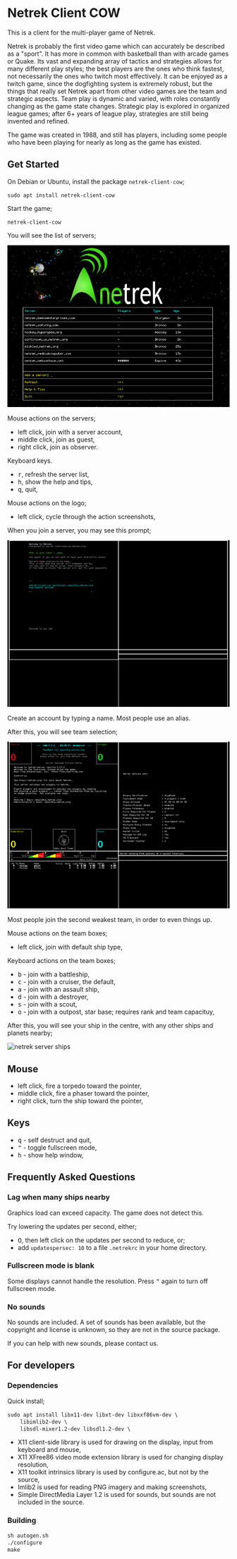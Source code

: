 # Netrek Client COW

This is a client for the multi-player game of Netrek.

Netrek is probably the first video game which can accurately be
described as a "sport".  It has more in common with basketball than
with arcade games or Quake.  Its vast and expanding array of tactics
and strategies allows for many different play styles; the best
players are the ones who think fastest, not necessarily the ones who
twitch most effectively.  It can be enjoyed as a twitch game, since
the dogfighting system is extremely robust, but the things that
really set Netrek apart from other video games are the team and
strategic aspects.  Team play is dynamic and varied, with roles
constantly changing as the game state changes.  Strategic play is
explored in organized league games; after 6+ years of league play,
strategies are still being invented and refined.

The game was created in 1988, and still has players, including some
people who have been playing for nearly as long as the game has
existed.

## Get Started

On Debian or Ubuntu, install the package `netrek-client-cow`;

```
sudo apt install netrek-client-cow
```

Start the game;

```
netrek-client-cow
```

You will see the list of servers;

![](01-netrek-server-list.png "netrek server list")

Mouse actions on the servers;

* left click, join with a server account,
* middle click, join as guest,
* right click, join as observer.

Keyboard keys.

* <kbd>r</kbd>, refresh the server list,
* <kbd>h</kbd>, show the help and tips,
* <kbd>q</kbd>, quit,

Mouse actions on the logo;

* left click, cycle through the action screenshots,

When you join a server, you may see this prompt;

![](02-continuum.png "netrek server login")

Create an account by typing a name.  Most people use an alias.

After this, you will see team selection;

![](03-teams.png "netrek server teams")

Most people join the second weakest team, in order to even things up.

Mouse actions on the team boxes;

* left click, join with default ship type,

Keyboard actions on the team boxes;

* <kbd>b</kbd> - join with a battleship,
* <kbd>c</kbd> - join with a cruiser, the default,
* <kbd>a</kbd> - join with an assault ship,
* <kbd>d</kbd> - join with a destroyer,
* <kbd>s</kbd> - join with a scout,
* <kbd>o</kbd> - join with a outpost, star base; requires rank and team capacituy,

After this, you will see your ship in the centre, with any other ships and planets nearby;

![](04-ships.png "netrek server ships")

## Mouse

* left click, fire a torpedo toward the pointer,
* middle click, fire a phaser toward the pointer,
* right click, turn the ship toward the pointer,

## Keys

* <kbd>q</kbd> - self destruct and quit,
* <kbd>"</kbd> - toggle fullscreen mode,
* <kbd>h</kbd> - show help window,

## Frequently Asked Questions

### Lag when many ships nearby

Graphics load can exceed capacity.  The game does not detect this.

Try lowering the updates per second, either;

* <kbd>O</kbd>, then left click on the updates per second to reduce, or;
* add `updatespersec: 10` to a file `.netrekrc` in your home directory.

### Fullscreen mode is blank

Some displays cannot handle the resolution.  Press <kbd>"</kbd> again to turn off fullscreen mode.

### No sounds

No sounds are included.  A set of sounds has been available, but the copyright and license is unknown, so they are not in the source package.

If you can help with new sounds, please contact us.

## For developers

### Dependencies

Quick install;

```
sudo apt install libx11-dev libxt-dev libxxf86vm-dev \
    libimlib2-dev \
    libsdl-mixer1.2-dev libsdl1.2-dev \
```

* X11 client-side library is used for drawing on the display, input from keyboard and mouse,
* X11 XFree86 video mode extension library is used for changing display resolution,
* X11 toolkit intrinsics library is used by configure.ac, but not by the source,
* Imlib2 is used for reading PNG imagery and making screenshots,
* Simple DirectMedia Layer 1.2 is used for sounds, but sounds are not included in the source.

### Building

```
sh autogen.sh
./configure
make
```

